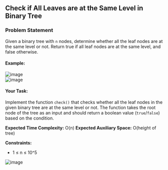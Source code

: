 ## Check if All Leaves are at the Same Level in Binary Tree

### Problem Statement

Given a binary tree with `n` nodes, determine whether all the leaf nodes are at the same level or not. Return true if all leaf nodes are at the same level, and false otherwise.

#### Example:
![image](https://github.com/shanvii/DSA-GFG-Coding-questions/assets/81086303/bcaf1187-ae24-421e-813f-aa630ec467d4)
<br/>
![image](https://github.com/shanvii/DSA-GFG-Coding-questions/assets/81086303/14eeaa42-21a9-4b80-a651-f0fa5492440a)


#### Your Task:

Implement the function `check()` that checks whether all the leaf nodes in the given binary tree are at the same level or not. The function takes the root node of the tree as an input and should return a boolean value (`true`/`false`) based on the condition.

**Expected Time Complexity:** O(n)
**Expected Auxiliary Space:** O(height of tree)

**Constraints:**
- 1 ≤ n ≤ 10^5


![image](https://github.com/shanvii/DSA-GFG-Coding-questions/assets/81086303/7e7b65a9-3f27-434c-99b8-acea78d17831)
